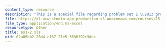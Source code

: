 ```yaml
---
content_type: resource
description: "This is a special file regarding problem set 1 \u2013 group 2 spreadsheet."
file: https://ol-ocw-studio-app-production.s3.amazonaws.com/courses/15-053-optimization-methods-in-management-science-spring-2013/02a86bb228d4c16721e53636f92c9dec_ps1-2.xls
file_type: application/vnd.ms-excel
resourcetype: Other
title: ps1-2.xls
uid: 02a86bb2-28d4-c167-21e5-3636f92c9dec
---
```

